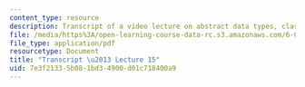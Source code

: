 ```yaml
---
content_type: resource
description: Transcript of a video lecture on abstract data types, classes, and methods.
file: /media/https%3A/open-learning-course-data-rc.s3.amazonaws.com/6-00-introduction-to-computer-science-and-programming-fall-2008/7e3f21335b081bd34900d01c718400a9_6-00F08-L15.pdf
file_type: application/pdf
resourcetype: Document
title: "Transcript \u2013 Lecture 15"
uid: 7e3f2133-5b08-1bd3-4900-d01c718400a9
---
```

